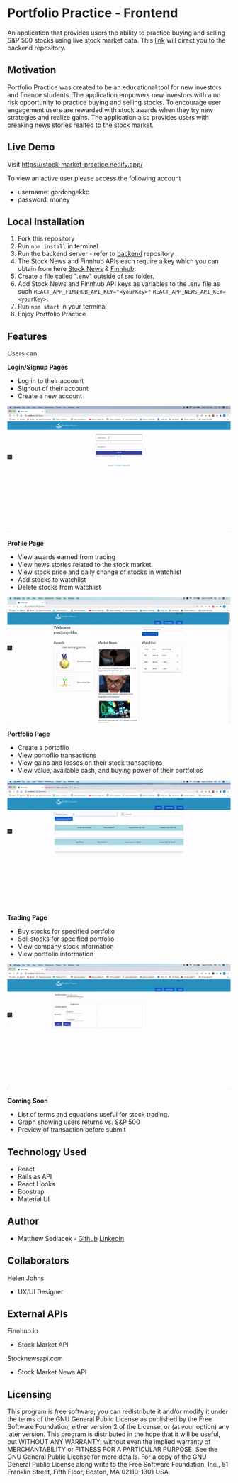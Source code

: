 # Portfolio Practice - Frontend

An application that provides users the ability to practice buying and selling S&P 500 stocks using live stock market data. This [link](https://github.com/matthewsedlacek/Portfolio-Practice-Backend) will direct you to the backend repository.

## Motivation

Portfolio Practice was created to be an educational tool for new investors and finance students. The application empowers new investors with a no risk opportunity to practice buying and selling stocks. To encourage user engagement users are rewarded with stock awards when they try new strategies and realize gains. The application also provides users with breaking news stories realted to the stock market.

## Live Demo

Visit https://stock-market-practice.netlify.app/

To view an active user please access the following account

- username: gordongekko
- password: money

## Local Installation

1. Fork this repository
2. Run `npm install` in terminal
3. Run the backend server - refer to [backend](https://github.com/matthewsedlacek/Portfolio-Practice-Backend) repository
4. The Stock News and Finnhub APIs each require a key which you can obtain from here [Stock News](https://stocknewsapi.com/) & [Finnhub](https://finnhub.io/).
5. Create a file called ".env" outside of src folder.
6. Add Stock News and Finnhub API keys as variables to the .env file as such
   `REACT_APP_FINNHUB_API_KEY="<yourKey>"` `REACT_APP_NEWS_API_KEY=<yourKey>`.
7. Run `npm start` in your terminal
8. Enjoy Portfolio Practice

## Features

Users can:

**Login/Signup Pages**

- Log in to their account
- Signout of their account
- Create a new account

![Login and Signup Page](README_assets/Login&Signup.gif)

**Profile Page**

- View awards earned from trading
- View news stories related to the stock market
- View stock price and daily change of stocks in watchlist
- Add stocks to watchlist
- Delete stocks from watchlist

![Profile Page](README_assets/ProfilePage.gif)

**Portfolio Page**

- Create a portoflio
- View portoflio transactions
- View gains and losses on their stock transactions
- View value, available cash, and buying power of their portfolios

![Portfolio Page](README_assets/PortfolioPage.gif)

**Trading Page**

- Buy stocks for specified portfolio
- Sell stocks for specified portfolio
- View company stock information
- View portfolio information

![Trading Page](README_assets/TradingPage.gif)

**Coming Soon**

- List of terms and equations useful for stock trading.
- Graph showing users returns vs. S&P 500
- Preview of transaction before submit

## Technology Used

- React
- Rails as API
- React Hooks
- Boostrap
- Material UI

## Author

- Matthew Sedlacek - [Github](https://github.com/matthewsedlacek) [LinkedIn](https://www.linkedin.com/in/matthew-sedlacek/)

## Collaborators

Helen Johns

- UX/UI Designer

## External APIs

Finnhub.io

- Stock Market API

Stocknewsapi.com

- Stock Market News API

## Licensing

This program is free software; you can redistribute it and/or modify it under the terms of the GNU General Public License as published by the Free Software Foundation; either version 2 of the License, or (at your option) any later version.
This program is distributed in the hope that it will be useful, but WITHOUT ANY WARRANTY; without even the implied warranty of MERCHANTABILITY or FITNESS FOR A PARTICULAR PURPOSE. See the GNU General Public License for more details.
For a copy of the GNU General Public License along write to the Free Software Foundation, Inc., 51 Franklin Street, Fifth Floor, Boston, MA 02110-1301 USA.
